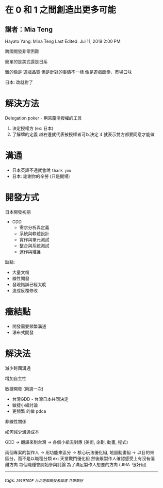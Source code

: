# 在 0 和 1 之間創造出更多可能
## 講者：Mia Teng


Hayato Yang: Mina Teng
Last Edited: Jul 11, 2019 2:00 PM

跨國開發非常困難

簡單的是美式還是日系

難的像是 遊戲品質 但是針對的事情不一樣 像是遊戲節奏，市場口味

日本: 改就對了

# 解決方法

Delegation poker - 用來釐清授權的工具

1. 決定授權方 (ex: 日本)
2. 了解牌的定義  越右邊就代表被授權者可以決定  4 就表示雙方都要同意才能做

# 溝通

- 日本英語不通就會說 `thank you`
- 日本: 謝謝你的辛勞 (只是開場)

# 開發方式

日本開發初期

- GDD
    - 需求分析與定義
    - 系統與軟體設計
    - 實作與單元測試
    - 整合與系統測試
    - 運作與維護

缺點:

- 大量文檔
- 線性開發
- 發現錯誤已經太晚
- 造成反覆修改

# 癥結點

- 開發需要頻繁溝通
- 瀑布式開發

# 解決法

減少跨國溝通

增加自主性

敏捷開發 (兩週一次)

- 台灣GDD - 台灣日本共同決定
- 敏捷小組討論
- 更頻繁 的做 pdca

非線性關係

如何減少溝通成本

GDD → 翻譯來到台灣 → 各個小組去對應 (美術, 企劃, 動畫, 程式)

兩個專案的製作人 → 用功能來區分 → 核心玩法優化組, 地圖動畫組 → 以目的來區分，而不是以職種分類 ex: 天堂戰鬥優化組  然後跟製作人確認感受上有沒有偏離方向  每個職種會開始參與討論  為了滿足製作人想要的方向  (JIRA   很好用)




---
###### tags: `2019TGDF` `台北遊戲開發者論壇` `共筆筆記`